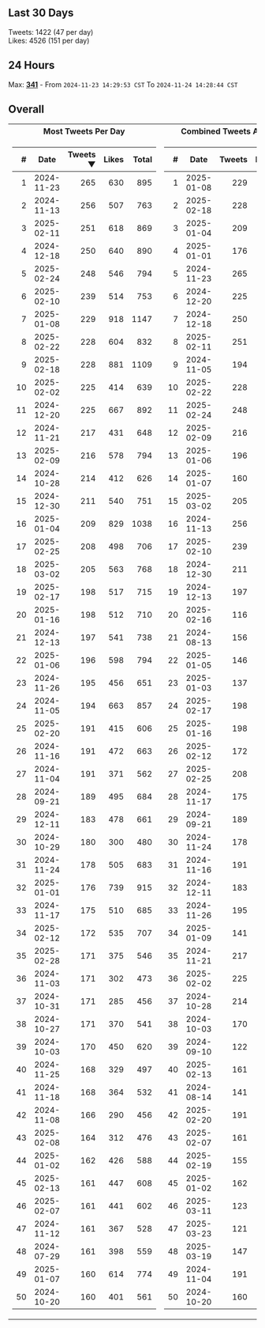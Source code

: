 ## Last 30 Days
Tweets: 1422 (47 per day)\
Likes: 4526 (151 per day)

## 24 Hours
Max: [**341**](../misc/most-tweets_24-hr.csv) - From `2024-11-23 14:29:53 CST` To `2024-11-24 14:28:44 CST`

## Overall
<table>
<tr><th>Most Tweets Per Day</th><th>Combined Tweets And Likes</th></tr><tr><td>


|#|Date|Tweets ▼|Likes|Total|
|--:|--|--:|--:|--:|
|1|2024-11-23|265|630|895|
|2|2024-11-13|256|507|763|
|3|2025-02-11|251|618|869|
|4|2024-12-18|250|640|890|
|5|2025-02-24|248|546|794|
|6|2025-02-10|239|514|753|
|7|2025-01-08|229|918|1147|
|8|2025-02-22|228|604|832|
|9|2025-02-18|228|881|1109|
|10|2025-02-02|225|414|639|
|11|2024-12-20|225|667|892|
|12|2024-11-21|217|431|648|
|13|2025-02-09|216|578|794|
|14|2024-10-28|214|412|626|
|15|2024-12-30|211|540|751|
|16|2025-01-04|209|829|1038|
|17|2025-02-25|208|498|706|
|18|2025-03-02|205|563|768|
|19|2025-02-17|198|517|715|
|20|2025-01-16|198|512|710|
|21|2024-12-13|197|541|738|
|22|2025-01-06|196|598|794|
|23|2024-11-26|195|456|651|
|24|2024-11-05|194|663|857|
|25|2025-02-20|191|415|606|
|26|2024-11-16|191|472|663|
|27|2024-11-04|191|371|562|
|28|2024-09-21|189|495|684|
|29|2024-12-11|183|478|661|
|30|2024-10-29|180|300|480|
|31|2024-11-24|178|505|683|
|32|2025-01-01|176|739|915|
|33|2024-11-17|175|510|685|
|34|2025-02-12|172|535|707|
|35|2025-02-28|171|375|546|
|36|2024-11-03|171|302|473|
|37|2024-10-31|171|285|456|
|38|2024-10-27|171|370|541|
|39|2024-10-03|170|450|620|
|40|2024-11-25|168|329|497|
|41|2024-11-18|168|364|532|
|42|2024-11-08|166|290|456|
|43|2025-02-08|164|312|476|
|44|2025-01-02|162|426|588|
|45|2025-02-13|161|447|608|
|46|2025-02-07|161|441|602|
|47|2024-11-12|161|367|528|
|48|2024-07-29|161|398|559|
|49|2025-01-07|160|614|774|
|50|2024-10-20|160|401|561|

</td><td>


|#|Date|Tweets|Likes|Total ▼|
|--:|--|--:|--:|--:|
|1|2025-01-08|229|918|1147|
|2|2025-02-18|228|881|1109|
|3|2025-01-04|209|829|1038|
|4|2025-01-01|176|739|915|
|5|2024-11-23|265|630|895|
|6|2024-12-20|225|667|892|
|7|2024-12-18|250|640|890|
|8|2025-02-11|251|618|869|
|9|2024-11-05|194|663|857|
|10|2025-02-22|228|604|832|
|11|2025-02-24|248|546|794|
|12|2025-02-09|216|578|794|
|13|2025-01-06|196|598|794|
|14|2025-01-07|160|614|774|
|15|2025-03-02|205|563|768|
|16|2024-11-13|256|507|763|
|17|2025-02-10|239|514|753|
|18|2024-12-30|211|540|751|
|19|2024-12-13|197|541|738|
|20|2025-02-16|116|619|735|
|21|2024-08-13|156|572|728|
|22|2025-01-05|146|578|724|
|23|2025-01-03|137|585|722|
|24|2025-02-17|198|517|715|
|25|2025-01-16|198|512|710|
|26|2025-02-12|172|535|707|
|27|2025-02-25|208|498|706|
|28|2024-11-17|175|510|685|
|29|2024-09-21|189|495|684|
|30|2024-11-24|178|505|683|
|31|2024-11-16|191|472|663|
|32|2024-12-11|183|478|661|
|33|2024-11-26|195|456|651|
|34|2025-01-09|141|508|649|
|35|2024-11-21|217|431|648|
|36|2025-02-02|225|414|639|
|37|2024-10-28|214|412|626|
|38|2024-10-03|170|450|620|
|39|2024-09-10|122|495|617|
|40|2025-02-13|161|447|608|
|41|2024-08-14|141|466|607|
|42|2025-02-20|191|415|606|
|43|2025-02-07|161|441|602|
|44|2025-02-19|155|442|597|
|45|2025-01-02|162|426|588|
|46|2025-03-11|123|457|580|
|47|2025-03-23|121|453|574|
|48|2025-03-19|147|415|562|
|49|2024-11-04|191|371|562|
|50|2024-10-20|160|401|561|

</td><tr>
</table>

